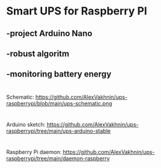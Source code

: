 # Smart UPS for Raspberry PI #
## -project Arduino Nano ##
## -robust algoritm ##
## -monitoring battery energy ##  
#
Schematic: https://github.com/AlexVakhnin/ups-raspberrypi/blob/main/ups-schematic.png
#
Arduino sketch: https://github.com/AlexVakhnin/ups-raspberrypi/tree/main/ups-arduino-stable
#
Raspberry Pi daemon: https://github.com/AlexVakhnin/ups-raspberrypi/tree/main/daemon-raspberry

